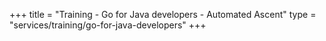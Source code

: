 +++
title = "Training - Go for Java developers - Automated Ascent"
type = "services/training/go-for-java-developers"
+++
